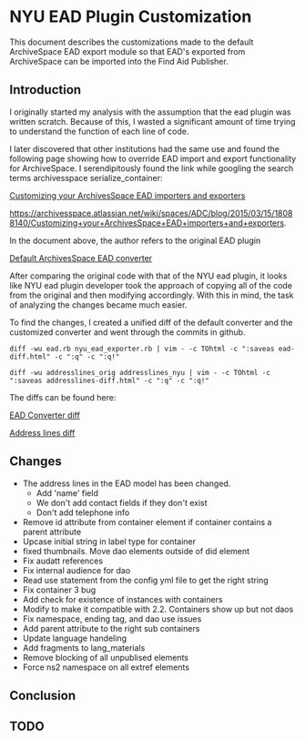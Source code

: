 
# NYU EAD Plugin Customization

This document describes the customizations made to the default ArchiveSpace EAD export module so that EAD's exported from ArchiveSpace can be imported into the Find Aid Publisher.

## Introduction ##
I originally started my analysis with the assumption that the ead plugin was written scratch.  Because of this, I wasted a significant amount of time trying to understand the function of each line of code.

I later discovered that other institutions had the same use and found the following page showing how to override EAD import and export functionality for ArchiveSpace.  I serendipitously found the link while googling the search terms archivesspace serialize_container:

[Customizing your ArchivesSpace EAD importers and exporters](https://archivesspace.atlassian.net/wiki/x/zAAUAQ) 

https://archivesspace.atlassian.net/wiki/spaces/ADC/blog/2015/03/15/18088140/Customizing+your+ArchivesSpace+EAD+importers+and+exporters.
 
 In the document above, the author refers to the original EAD plugin
 
[Default ArchivesSpace EAD converter](https://github.com/archivesspace/archivesspace/blob/master/backend/app/converters/ead_converter.rb) 
 
 After comparing the original code with that of the NYU ead plugin, it looks like NYU ead plugin developer took the approach of copying all of the code from the original and then modifying accordingly.  With this in mind, the task of analyzing the changes became much easier.
 
 To find the changes, I created a unified diff of the default converter and the customized converter and went through the commits in github.

    diff -wu ead.rb nyu_ead_exporter.rb | vim - -c TOhtml -c ":saveas ead-diff.html" -c ":q" -c ":q!"
 
    diff -wu addresslines_orig addresslines_nyu | vim - -c TOhtml -c ":saveas addresslines-diff.html" -c ":q" -c ":q!"
 
The diffs can be found here:

[EAD Converter diff](ead.diff)

[Address lines diff](addresslines.diff) 


## Changes ##

- The address lines in the EAD model has been changed.
    - Add 'name' field
    - We don't add contact fields if they don't exist
    - Don't add telephone info
- Remove id attribute from container element if container contains a parent attribute
- Upcase initial string in label type for container
- fixed thumbnails. Move dao elements outside of did element
- Fix audatt references
- Fix internal audience for dao
- Read use statement from the config yml file to get the right string
- Fix container 3 bug
- Add check for existence of instances with containers
- Modify to make it compatible with 2.2. Containers show up but not daos
- Fix namespace, ending tag, and dao use issues
- Add parent attribute to the right sub containers
- Update language handeling
- Add fragments to lang_materials
- Remove blocking of all unpublised elements
- Force ns2 namespace on all extref elements

## Conclusion ##

## TODO ##


